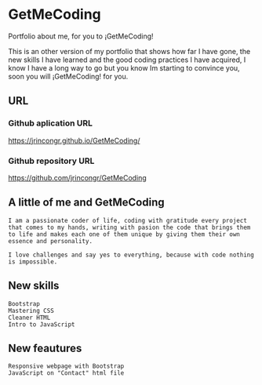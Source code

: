 # GetMeCoding
Portfolio about me, for you to ¡GetMeCoding!

This is an other version of my portfolio that shows how far I have gone, the new skills I have learned and the good coding practices I have acquired, I know I have a long way to go but you know Im starting to convince you, soon you will ¡GetMeCoding! for you.

## URL

### Github aplication URL
https://jrincongr.github.io/GetMeCoding/

### Github repository URL
https://github.com/jrincongr/GetMeCoding

## A little of me and GetMeCoding

```
I am a passionate coder of life, coding with gratitude every project that comes to my hands, writing with pasion the code that brings them to life and makes each one of them unique by giving them their own essence and personality.

I love challenges and say yes to everything, because with code nothing is impossible.
```

## New skills

```
Bootstrap
Mastering CSS
Cleaner HTML
Intro to JavaScript 
```

## New feautures

```
Responsive webpage with Bootstrap
JavaScript on "Contact" html file
```
